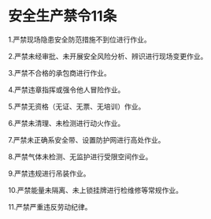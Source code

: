 # 安全生产禁令11条

1.严禁现场隐患安全防范措施不到位进行作业。

2.严禁未经审批、未开展安全风险分析、辨识进行现场变更作业。

3.严禁不合格的承包商进行作业。

4.严禁违章指挥或强令他人冒险作业。

5.严禁无资格（无证、无票、无培训）作业。

6.严禁未清理、未检测进行动火作业。

7.严禁未正确系安全带、设置防护网进行高处作业。

8.严禁气体未检测、无监护进行受限空间作业。

9.严禁违规进行吊装作业。

10.严禁能量未隔离、未上锁挂牌进行检维修等常规作业。

11.严禁严重违反劳动纪律。